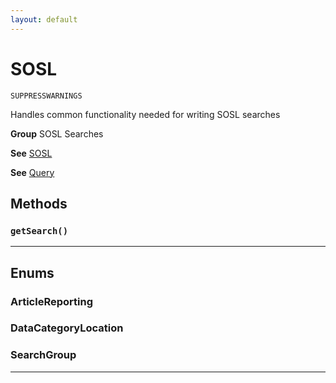 ```yaml
---
layout: default
---
```


# SOSL

`SUPPRESSWARNINGS`

Handles common functionality needed for writing SOSL searches

**Group** SOSL Searches

**See** [SOSL](./SOSL.md)

**See** [Query](../SOQL-Queries/Query.md)

## Methods

### `getSearch()`

---

## Enums

### ArticleReporting

### DataCategoryLocation

### SearchGroup

---
